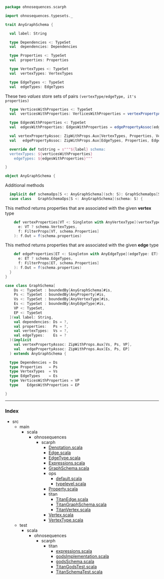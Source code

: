 
```scala
package ohnosequences.scarph

import ohnosequences.typesets._

trait AnyGraphSchema {

  val label: String

  type Dependencies <: TypeSet
  val  dependencies: Dependencies

  type Properties <: TypeSet
  val  properties: Properties

  type VertexTypes <: TypeSet
  val  vertexTypes: VertexTypes

  type EdgeTypes <: TypeSet
  val  edgeTypes: EdgeTypes
```

These two _values_ store sets of pairs `(vertexType/edgeType, it's properties)`

```scala
  type VerticesWithProperties <: TypeSet
  val  verticesWithProperties: VerticesWithProperties = vertexPropertyAssoc(vertexTypes, properties)

  type EdgesWithProperties <: TypeSet
  val  edgesWithProperties: EdgesWithProperties = edgePropertyAssoc(edgeTypes, properties)

  val vertexPropertyAssoc: ZipWithProps.Aux[VertexTypes, Properties, VerticesWithProperties]
  val   edgePropertyAssoc: ZipWithProps.Aux[EdgeTypes, Properties, EdgesWithProperties]

  override def toString = s"""${label} schema:
  vertexTypes: ${verticesWithProperties}
    edgeTypes: ${edgesWithProperties}"""

}

object AnyGraphSchema {
```

Additional methods

```scala
  implicit def schemaOps[S <: AnyGraphSchema](sch: S): GraphSchemaOps[S] = GraphSchemaOps[S](sch)
  case class   GraphSchemaOps[S <: AnyGraphSchema](schema: S) {
```

This method returns properties that are associated with the given **vertex** type

```scala
    def vertexProperties[VT <: Singleton with AnyVertexType](vertexType: VT)(implicit
      e: VT ? schema.VertexTypes,
      f: FilterProps[VT, schema.Properties]
    ): f.Out = f(schema.properties)
```

This method returns properties that are associated with the given **edge** type

```scala
    def edgeProperties[ET <: Singleton with AnyEdgeType](edgeType: ET)(implicit
      e: ET ? schema.EdgeTypes,
      f: FilterProps[ET, schema.Properties]
    ): f.Out = f(schema.properties)
  }
}

case class GraphSchema[
    Ds <: TypeSet : boundedBy[AnyGraphSchema]#is,
    Ps <: TypeSet : boundedBy[AnyProperty]#is,
    Vs <: TypeSet : boundedBy[AnyVertexType]#is,
    Es <: TypeSet : boundedBy[AnyEdgeType]#is,
    VP <: TypeSet,
    EP <: TypeSet
  ](val label: String,
    val dependencies: Ds = ?,
    val properties:   Ps = ?,
    val vertexTypes:  Vs = ?,
    val edgeTypes:    Es = ?
  )(implicit
    val vertexPropertyAssoc: ZipWithProps.Aux[Vs, Ps, VP],
    val   edgePropertyAssoc: ZipWithProps.Aux[Es, Ps, EP]
  ) extends AnyGraphSchema {

  type Dependencies = Ds
  type Properties   = Ps
  type VertexTypes  = Vs
  type EdgeTypes    = Es
  type VerticesWithProperties = VP
  type    EdgesWithProperties = EP

}

```


------

### Index

+ src
  + main
    + scala
      + ohnosequences
        + scarph
          + [Denotation.scala][main/scala/ohnosequences/scarph/Denotation.scala]
          + [Edge.scala][main/scala/ohnosequences/scarph/Edge.scala]
          + [EdgeType.scala][main/scala/ohnosequences/scarph/EdgeType.scala]
          + [Expressions.scala][main/scala/ohnosequences/scarph/Expressions.scala]
          + [GraphSchema.scala][main/scala/ohnosequences/scarph/GraphSchema.scala]
          + ops
            + [default.scala][main/scala/ohnosequences/scarph/ops/default.scala]
            + [typelevel.scala][main/scala/ohnosequences/scarph/ops/typelevel.scala]
          + [Property.scala][main/scala/ohnosequences/scarph/Property.scala]
          + titan
            + [TitanEdge.scala][main/scala/ohnosequences/scarph/titan/TitanEdge.scala]
            + [TitanGraphSchema.scala][main/scala/ohnosequences/scarph/titan/TitanGraphSchema.scala]
            + [TitanVertex.scala][main/scala/ohnosequences/scarph/titan/TitanVertex.scala]
          + [Vertex.scala][main/scala/ohnosequences/scarph/Vertex.scala]
          + [VertexType.scala][main/scala/ohnosequences/scarph/VertexType.scala]
  + test
    + scala
      + ohnosequences
        + scarph
          + titan
            + [expressions.scala][test/scala/ohnosequences/scarph/titan/expressions.scala]
            + [godsImplementation.scala][test/scala/ohnosequences/scarph/titan/godsImplementation.scala]
            + [godsSchema.scala][test/scala/ohnosequences/scarph/titan/godsSchema.scala]
            + [TitanGodsTest.scala][test/scala/ohnosequences/scarph/titan/TitanGodsTest.scala]
            + [TitanSchemaTest.scala][test/scala/ohnosequences/scarph/titan/TitanSchemaTest.scala]

[main/scala/ohnosequences/scarph/Denotation.scala]: Denotation.scala.md
[main/scala/ohnosequences/scarph/Edge.scala]: Edge.scala.md
[main/scala/ohnosequences/scarph/EdgeType.scala]: EdgeType.scala.md
[main/scala/ohnosequences/scarph/Expressions.scala]: Expressions.scala.md
[main/scala/ohnosequences/scarph/GraphSchema.scala]: GraphSchema.scala.md
[main/scala/ohnosequences/scarph/ops/default.scala]: ops/default.scala.md
[main/scala/ohnosequences/scarph/ops/typelevel.scala]: ops/typelevel.scala.md
[main/scala/ohnosequences/scarph/Property.scala]: Property.scala.md
[main/scala/ohnosequences/scarph/titan/TitanEdge.scala]: titan/TitanEdge.scala.md
[main/scala/ohnosequences/scarph/titan/TitanGraphSchema.scala]: titan/TitanGraphSchema.scala.md
[main/scala/ohnosequences/scarph/titan/TitanVertex.scala]: titan/TitanVertex.scala.md
[main/scala/ohnosequences/scarph/Vertex.scala]: Vertex.scala.md
[main/scala/ohnosequences/scarph/VertexType.scala]: VertexType.scala.md
[test/scala/ohnosequences/scarph/titan/expressions.scala]: ../../../../test/scala/ohnosequences/scarph/titan/expressions.scala.md
[test/scala/ohnosequences/scarph/titan/godsImplementation.scala]: ../../../../test/scala/ohnosequences/scarph/titan/godsImplementation.scala.md
[test/scala/ohnosequences/scarph/titan/godsSchema.scala]: ../../../../test/scala/ohnosequences/scarph/titan/godsSchema.scala.md
[test/scala/ohnosequences/scarph/titan/TitanGodsTest.scala]: ../../../../test/scala/ohnosequences/scarph/titan/TitanGodsTest.scala.md
[test/scala/ohnosequences/scarph/titan/TitanSchemaTest.scala]: ../../../../test/scala/ohnosequences/scarph/titan/TitanSchemaTest.scala.md